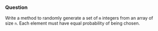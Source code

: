 ### Question

Write a method to randomly generate a set of `m` integers from an array of size `n`. Each element must have equal probability of being chosen.

